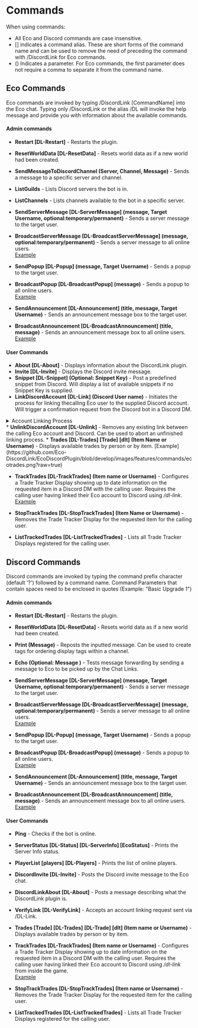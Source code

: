 # Commands
When using commands:
- All Eco and Discord commands are case insensitive.
- [] indicates a command alias.
These are short forms of the command name and can be used to remove the need of preceding the command with /DiscordLink for Eco commands.
- () Indicates a parameter.
For Eco commands, the first parameter does not require a comma to separate it from the command name.

## Eco Commands
Eco commands are invoked by typing /DiscordLink [CommandName] into the Eco chat.
Typing only /DiscordLink or the alias /DL will invoke the help message and provide you with information about the available commands.

#### Admin commands
* <b>Restart [DL-Restart]</b> - Restarts the plugin.
* <b>ResetWorldData [DL-ResetData]</b> - Resets world data as if a new world had been created.
* <b>SendMessageToDiscordChannel (Server, Channel, Message)</b> - Sends a message to a specific server and channel.
* <b>ListGuilds</b> - Lists Discord servers the bot is in.
* <b>ListChannels</b> - Lists channels available to the bot in a specific server.
* <b>SendServerMessage [DL-ServerMessage] (message, Target Username, optional:temporary/permanent)</b> - Sends a server message to the target user.
* <b>BroadcastServerMessage [DL-BroadcastServerMessage] (message, optional:temporary/permanent)</b> - Sends a server message to all online users.  
[Example](https://github.com/Eco-DiscordLink/EcoDiscordPlugin/blob/develop/images/features/commands/servermessage.png?raw=true)

* <b>SendPopup [DL-Popup] (message, Target Username)</b> - Sends a popup to the target user.  
* <b>BroadcastPopup [DL-BroadcastPopup] (message)</b> - Sends a popup to all online users.  
[Example](https://github.com/Eco-DiscordLink/EcoDiscordPlugin/blob/develop/images/features/commands/popupmessage.png)

* <b>SendAnnouncement [DL-Announcement] (title, message, Target Username)</b> - Sends an announcement message box to the target user.
* <b>BroadcastAnnouncement [DL-BroadcastAnnouncement] (title, message)</b> - Sends an announcement message box to all online users.  
[Example](https://github.com/Eco-DiscordLink/EcoDiscordPlugin/blob/develop/images/features/commands/announcementmessage.png?raw=true)

#### User Commands
* <b>About [DL-About]</b> - Displays information about the DiscordLink plugin.
* <b>Invite [DL-Invite]</b> - Displays the Discord invite message.
* <b>Snippet [DL-Snippet] (Optional: Snippet Key)</b> - Post a predefined snippet from Discord. Will display a list of available snippets if no Snippet Key is supplied.
* <b>LinkDiscordAccount [DL-Link] (Discord User name)</b> - Initiates the process for linking thecalling Eco user to the supplied Discord account. Will trigger a confirmation request from the Discord bot in a Discord DM.
<details>
  <summary>Account Linking Process</summary>
  1. Run _dl-Link_ command from Eco and receive the verification message from the bot.  
  2. Run _dl-VerifyLink_ command as a response to the verification message.  
  ![Account Linking Verification](https://github.com/Eco-DiscordLink/EcoDiscordPlugin/blob/develop/images/features/commands/accountverification.png?raw=true)
  
</details>
* <b>UnlinkDiscordAccount [DL-Unlink]</b> - Removes any existing link between the calling Eco account and Discord. Can be used to abort an unfinished linking process.
* <b>Trades [DL-Trades] [Trade] [dlt] (Item Name or Username)</b> - Displays available trades by person or by item.  
[Example](https://github.com/Eco-DiscordLink/EcoDiscordPlugin/blob/develop/images/features/commands/ecotrades.png?raw=true)

* <b>TrackTrades [DL-TrackTrades] (Item name or Username)</b> - Configures a Trade Tracker Display showing up to date information on the requested item in a Discord DM with the calling user. Requires the calling user having linked their Eco account to Discord using _/dl-link_.  
[Example](https://github.com/Eco-DiscordLink/EcoDiscordPlugin/blob/develop/images/features/commands/discordtrades.png?raw=true)

* <b>StopTrackTrades [DL-StopTrackTrades] (Item Name or Username)</b> - Removes the Trade Tracker Display for the requested item for the calling user.
* <b>ListTrackedTrades [DL-ListTrackedTrades]</b> - Lists all Trade Tracker Displays registered for the calling user.

## Discord Commands
Discord commands are invoked by typing the command prefix character (default '?') followed by a command name.
Command Parameters that contain spaces need to be enclosed in quotes (Example: "Basic Upgrade 1")

#### Admin commands
* <b>Restart [DL-Restart]</b> - Restarts the plugin.
* <b>ResetWorldData [DL-ResetData]</b> - Resets world data as if a new world had been created.
* <b>Print (Message)</b> - Reposts the inputted message. Can be used to create tags for ordering display tags within a channel.
* <b>Echo (Optional: Message )</b> - Tests message forwarding by sending a message to Eco to be picked up by the Chat Links.
* <b>SendServerMessage [DL-ServerMessage] (message, Target Username, optional:temporary/permanent)</b> - Sends a server message to the target user.
* <b>BroadcastServerMessage [DL-BroadcastServerMessage] (message, optional:temporary/permanent)</b> - Sends a server message to all online users.  
[Example](https://github.com/Eco-DiscordLink/EcoDiscordPlugin/blob/develop/images/features/commands/servermessage.png?raw=true)

* <b>SendPopup [DL-Popup] (message, Target Username)</b> - Sends a popup to the target user.
* <b>BroadcastPopup [DL-BroadcastPopup] (message)</b> - Sends a popup to all online users.  
[Example](https://github.com/Eco-DiscordLink/EcoDiscordPlugin/blob/develop/images/features/commands/popupmessage.png)

* <b>SendAnnouncement [DL-Announcement] (title, message, Target Username)</b> - Sends an announcement message box to the target user.
* <b>BroadcastAnnouncement [DL-BroadcastAnnouncement] (title, message)</b> - Sends an announcement message box to all online users.  
[Example](https://github.com/Eco-DiscordLink/EcoDiscordPlugin/blob/develop/images/features/commands/announcementmessage.png?raw=true)

#### User Commands
* <b>Ping</b> - Checks if the bot is online.
* <b>ServerStatus [DL-Status] [DL-ServerInfo] [EcoStatus]</b> - Prints the Server Info status.
* <b>PlayerList [players] [DL-Players]</b> - Prints the list of online players.
* <b>DiscordInvite [DL-Invite]</b> - Posts the Discord invite message to the Eco chat.
* <b>DiscordLinkAbout [DL-About]</b> - Posts a message describing what the DiscordLink plugin is.
* <b>VerifyLink [DL-VerifyLink]</b> - Accepts an account linking request sent via /DL-Link.
* <b>Trades [Trade] [DL-Trades] [DL-Trade] [dlt] (Item name or Username)</b> - Displays available trades by person or by item.
* <b>TrackTrades [DL-TrackTrades] (Item name or Username)</b> - Configures a Trade Tracker Display showing up to date information on the requested item in a Discord DM with the calling user. Requires the calling user having linked their Eco account to Discord using _/dl-link_ from inside the game.  
[Example](https://github.com/Eco-DiscordLink/EcoDiscordPlugin/blob/develop/images/features/commands/discordtrades.png?raw=true)

* <b>StopTrackTrades [DL-StopTrackTrades] (Item name or Username)</b> - Removes the Trade Tracker Display for the requested item for the calling user.
* <b>ListTrackedTrades [DL-ListTrackedTrades]</b> - Lists all Trade Tracker Displays registered for the calling user.

